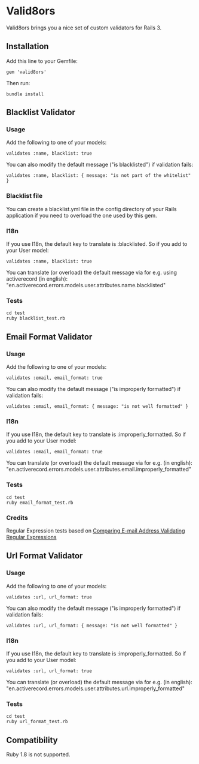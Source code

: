 # Valid8ors

Valid8ors brings you a nice set of custom validators for Rails 3.

## Installation

Add this line to your Gemfile:

    gem 'valid8ors'

Then run:

    bundle install

## Blacklist Validator

### Usage

Add the following to one of your models:

    validates :name, blacklist: true

You can also modify the default message ("is blacklisted") if validation fails:

    validates :name, blacklist: { message: "is not part of the whitelist" }

### Blacklist file

You can create a blacklist.yml file in the config directory of your Rails application if you need to overload the one used by this gem.

### I18n

If you use I18n, the default key to translate is :blacklisted. So if you add to your User model:

    validates :name, blacklist: true

You can translate (or overload) the default message via for e.g. using activerecord (in english): "en.activerecord.errors.models.user.attributes.name.blacklisted"

### Tests

    cd test
    ruby blacklist_test.rb

## Email Format Validator

### Usage

Add the following to one of your models:

    validates :email, email_format: true

You can also modify the default message ("is improperly formatted") if validation fails:

    validates :email, email_format: { message: "is not well formatted" }

### I18n

If you use I18n, the default key to translate is :improperly_formatted. So if you add to your User model:

    validates :email, email_format: true

You can translate (or overload) the default message via for e.g. (in english): "en.activerecord.errors.models.user.attributes.email.improperly_formatted"

### Tests

    cd test
    ruby email_format_test.rb

### Credits

Regular Expression tests based on [Comparing E-mail Address Validating Regular Expressions](http://fightingforalostcause.net/misc/2006/compare-email-regex.php)

## Url Format Validator

### Usage

Add the following to one of your models:

    validates :url, url_format: true

You can also modify the default message ("is improperly formatted") if validation fails:

    validates :url, url_format: { message: "is not well formatted" }

### I18n

If you use I18n, the default key to translate is :improperly_formatted. So if you add to your User model:

    validates :url, url_format: true

You can translate (or overload) the default message via for e.g. (in english): "en.activerecord.errors.models.user.attributes.url.improperly_formatted"

### Tests

    cd test
    ruby url_format_test.rb

## Compatibility

Ruby 1.8 is not supported.
